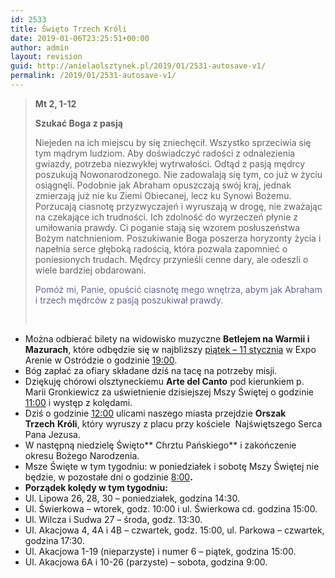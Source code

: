 ```yaml
---
id: 2533
title: Święto Trzech Króli
date: 2019-01-06T23:25:51+00:00
author: admin
layout: revision
guid: http://anielaolsztynek.pl/2019/01/2531-autosave-v1/
permalink: /2019/01/2531-autosave-v1/
---
```

> **Mt 2, 1-12**
> 
> **Szukać Boga z pasją**
> 
> Niejeden na ich miejscu by się zniechęcił. Wszystko sprzeciwia się tym mądrym ludziom. Aby doświadczyć radości z odnalezienia gwiazdy, potrzeba niezwykłej wytrwałości. Odtąd z pasją mędrcy poszukują Nowonarodzonego. Nie zadowalają się tym, co już w życiu osiągnęli. Podobnie jak Abraham opuszczają swój kraj, jednak zmierzają już nie ku Ziemi Obiecanej, lecz ku Synowi Bożemu. Porzucają ciasnotę przyzwyczajeń i wyruszają w drogę, nie zważając na czekające ich trudności. Ich zdolność do wyrzeczeń płynie z umiłowania prawdy. Ci poganie stają się wzorem posłuszeństwa Bożym natchnieniom. Poszukiwanie Boga poszerza horyzonty życia i napełnia serce głęboką radością, która pozwala zapomnieć o poniesionych trudach. Mędrcy przynieśli cenne dary, ale odeszli o wiele bardziej obdarowani.
> 
> <span style="color: #666699;">Pomóż mi, Panie, opuścić ciasnotę mego wnętrza, abym jak Abraham i trzech mędrców z pasją poszukiwał prawdy.</span>
> 
> &nbsp;

  * Można odbierać bilety na widowisko muzyczne **Betlejem na Warmii i Mazurach**, które odbędzie się w najbliższy <span style="text-decoration: underline;">piątek &#8211; 11 stycznia</span> w Expo Arenie w Ostródzie o godzinie <span style="text-decoration: underline;">19:00</span>.
  * Bóg zapłać za ofiary składane dziś na tacę na potrzeby misji.
  * Dziękuję chórowi olsztyneckiemu **Arte del Canto** pod kierunkiem p. Marii Gronkiewicz za uświetnienie dzisiejszej Mszy Świętej o godzinie <span style="text-decoration: underline;">11:00</span> i występ z kolędami.
  * Dziś o godzinie <span style="text-decoration: underline;">12:00</span> ulicami naszego miasta przejdzie **Orszak Trzech** **Króli**, który wyruszy z placu przy kościele  Najświętszego Serca Pana Jezusa.
  * W następną niedzielę Święto** Chrztu Pańskiego** i zakończenie okresu Bożego Narodzenia.
  * Msze Święte w tym tygodniu: w poniedziałek i sobotę Mszy Świętej nie będzie, w pozostałe dni o godzinie <span style="text-decoration: underline;">8:00</span><span style="color: #000000;"><b>.</b></span>
  * **Porządek kolędy w tym tygodniu:**
  * Ul. Lipowa 26, 28, 30 – poniedziałek, godzina 14:30.
  * Ul. Świerkowa – wtorek, godz. 10:00 i ul. Świerkowa cd. godzina 15:00.
  * Ul. Wilcza i Sudwa 27 – środa, godz. 13:30.
  * Ul. Akacjowa 4, 4A i 4B – czwartek, godz. 15:00, ul. Parkowa – czwartek, godzina 17:30.
  * Ul. Akacjowa 1-19 (nieparzyste) i numer 6 – piątek, godzina 15:00.
  * Ul. Akacjowa 6A i 10-26 (parzyste) – sobota, godzina 9:00.